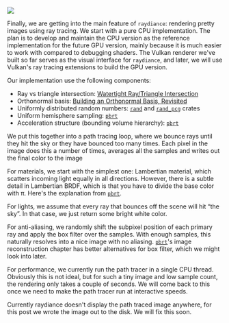 <info
    title="Path tracing on CPU"
    link="path-tracing-on-cpu"
    date="2023-01-11"
    commit="4ade2d5b2acc3da8fabb5d275b9152171ed01ea9"
/>

![](media/path-tracing-on-cpu/title.png)

Finally, we are getting into the main feature of `raydiance`: rendering pretty
images using ray tracing. We start with a pure CPU implementation. The plan is
to develop and maintain the CPU version as the reference implementation for the
future GPU version, mainly because it is much easier to work with compared to
debugging shaders. The Vulkan renderer we've built so far serves as the visual
interface for `raydiance`, and later, we will use Vulkan's ray tracing
extensions to build the GPU version.

Our implementation use the following components:

- Ray vs triangle intersection: [Watertight Ray/Triangle Intersection](https://jcgt.org/published/0002/01/05/)
- Orthonormal basis: [Building an Orthonormal Basis, Revisited](https://jcgt.org/published/0006/01/01/)
- Uniformly distributed random numbers: [`rand`](https://crates.io/crates/rand) and [`rand_pcg`](https://crates.io/crates/rand_pcg) crates
- Uniform hemisphere sampling: [`pbrt`](https://www.pbr-book.org/3ed-2018/Monte_Carlo_Integration/2D_Sampling_with_Multidimensional_Transformations#UniformlySamplingaHemisphere)
- Acceleration structure (bounding volume hierarchy): [`pbrt`](https://www.pbr-book.org/3ed-2018/Primitives_and_Intersection_Acceleration/Bounding_Volume_Hierarchies)

We put this together into a path tracing loop, where we bounce rays until they
hit the sky or they have bounced too many times. Each pixel in the image does
this a number of times, averages all the samples and writes out the final color
to the image

For materials, we start with the simplest one: Lambertian material, which
scatters incoming light equally in all directions. However, there is a subtle
detail in Lambertian BRDF, which is that you have to divide the base color with
π. Here's the explanation from
[`pbrt`](https://www.pbr-book.org/3ed-2018/Reflection_Models/Lambertian_Reflection).

For lights, we assume that every ray that bounces off the scene will hit “the
sky”. In that case, we just return some bright white color.

For anti-aliasing, we randomly shift the subpixel position of each primary ray
and apply the box filter over the samples. With enough samples, this naturally
resolves into a nice image with no aliasing.
[`pbrt`](https://www.pbr-book.org/3ed-2018/Sampling_and_Reconstruction/Image_Reconstruction)'s
image reconstruction chapter has better alternatives for box filter, which we
might look into later.

For performance, we currently run the path tracer in a single CPU thread.
Obviously this is not ideal, but for such a tiny image and low sample count, the
rendering only takes a couple of seconds. We will come back to this once we need
to make the path tracer run at interactive speeds.

Currently raydiance doesn't display the path traced image anywhere, for this
post we wrote the image out to the disk. We will fix this soon.
